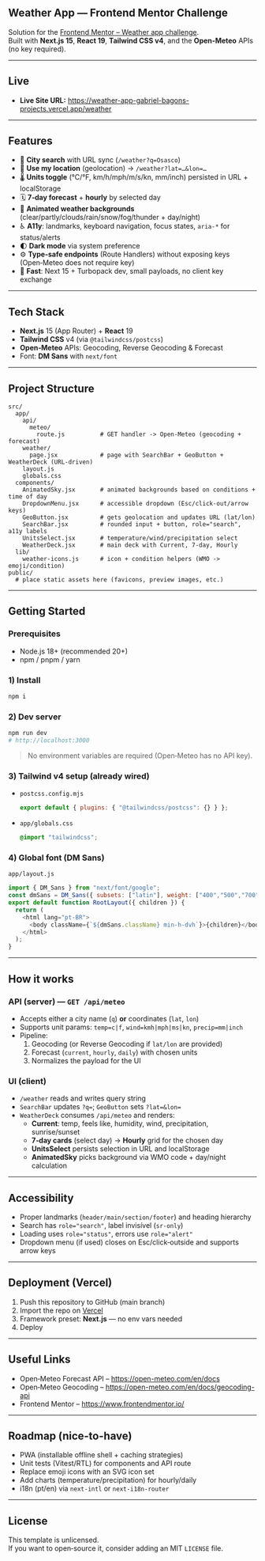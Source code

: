 

## Weather App — Frontend Mentor Challenge

Solution for the [Frontend Mentor – Weather app challenge](https://www.frontendmentor.io/challenges/weather-app-K1FhddVm49).  
Built with **Next.js 15**, **React 19**, **Tailwind CSS v4**, and the **Open‑Meteo** APIs (no key required).

---

## Live

- **Live Site URL:** https://weather-app-gabriel-bagons-projects.vercel.app/weather
---

## Features

- 🔎 **City search** with URL sync (`/weather?q=Osasco`)  
- 📍 **Use my location** (geolocation) → `/weather?lat=…&lon=…`
- 🌡️ **Units toggle** (°C/°F, km/h/mph/m/s/kn, mm/inch) persisted in URL + localStorage
- 🗓️ **7‑day forecast** + **hourly** by selected day
- 🌈 **Animated weather backgrounds** (clear/partly/clouds/rain/snow/fog/thunder + day/night)
- ♿ **A11y**: landmarks, keyboard navigation, focus states, `aria-*` for status/alerts
- 🌓 **Dark mode** via system preference
- ⚙️ **Type‑safe endpoints** (Route Handlers) without exposing keys (Open‑Meteo does not require key)
- 💨 **Fast**: Next 15 + Turbopack dev, small payloads, no client key exchange

---

## Tech Stack

- **Next.js** 15 (App Router) + **React** 19
- **Tailwind CSS** v4 (via `@tailwindcss/postcss`)
- **Open‑Meteo** APIs: Geocoding, Reverse Geocoding & Forecast
- Font: **DM Sans** with `next/font`

---

## Project Structure

```
src/
  app/
    api/
      meteo/
        route.js          # GET handler -> Open‑Meteo (geocoding + forecast)
    weather/
      page.jsx            # page with SearchBar + GeoButton + WeatherDeck (URL-driven)
    layout.js
    globals.css
  components/
    AnimatedSky.jsx       # animated backgrounds based on conditions + time of day
    DropdownMenu.jsx      # accessible dropdown (Esc/click-out/arrow keys)
    GeoButton.jsx         # gets geolocation and updates URL (lat/lon)
    SearchBar.jsx         # rounded input + button, role="search", a11y labels
    UnitsSelect.jsx       # temperature/wind/precipitation select
    WeatherDeck.jsx       # main deck with Current, 7-day, Hourly
  lib/
    weather-icons.js      # icon + condition helpers (WMO -> emoji/condition)
public/
  # place static assets here (favicons, preview images, etc.)
```

---

## Getting Started

### Prerequisites
- Node.js 18+ (recommended 20+)
- npm / pnpm / yarn

### 1) Install
```bash
npm i
```

### 2) Dev server
```bash
npm run dev
# http://localhost:3000
```

> No environment variables are required (Open‑Meteo has no API key).

### 3) Tailwind v4 setup (already wired)
- `postcss.config.mjs`
  ```js
  export default { plugins: { "@tailwindcss/postcss": {} } };
  ```
- `app/globals.css`
  ```css
  @import "tailwindcss";
  ```

### 4) Global font (DM Sans)
`app/layout.js`
```js
import { DM_Sans } from "next/font/google";
const dmSans = DM_Sans({ subsets: ["latin"], weight: ["400","500","700"], display: "swap" });
export default function RootLayout({ children }) {
  return (
    <html lang="pt-BR">
      <body className={`${dmSans.className} min-h-dvh`}>{children}</body>
    </html>
  );
}
```

---

## How it works

### API (server) — `GET /api/meteo`
- Accepts either a city name (`q`) **or** coordinates (`lat`, `lon`)
- Supports unit params: `temp=c|f`, `wind=kmh|mph|ms|kn`, `precip=mm|inch`
- Pipeline:
  1. Geocoding (or Reverse Geocoding if `lat/lon` are provided)
  2. Forecast (`current`, `hourly`, `daily`) with chosen units
  3. Normalizes the payload for the UI

### UI (client)
- `/weather` reads and writes query string
- `SearchBar` updates `?q=`; `GeoButton` sets `?lat=&lon=`
- `WeatherDeck` consumes `/api/meteo` and renders:
  - **Current**: temp, feels like, humidity, wind, precipitation, sunrise/sunset
  - **7‑day cards** (select day) → **Hourly** grid for the chosen day
  - **UnitsSelect** persists selection in URL and localStorage
  - **AnimatedSky** picks background via WMO code + day/night calculation

---

## Accessibility

- Proper landmarks (`header/main/section/footer`) and heading hierarchy
- Search has `role="search"`, label invisível (`sr-only`)
- Loading uses `role="status"`, errors use `role="alert"`
- Dropdown menu (if used) closes on Esc/click‑outside and supports arrow keys

---

## Deployment (Vercel)

1. Push this repository to GitHub (main branch)
2. Import the repo on [Vercel](https://vercel.com/import)
3. Framework preset: **Next.js** — no env vars needed
4. Deploy

---

## Useful Links

- Open‑Meteo Forecast API – https://open-meteo.com/en/docs
- Open‑Meteo Geocoding – https://open-meteo.com/en/docs/geocoding-api
- Frontend Mentor – https://www.frontendmentor.io/

---

## Roadmap (nice-to-have)

- PWA (installable offline shell + caching strategies)
- Unit tests (Vitest/RTL) for components and API route
- Replace emoji icons with an SVG icon set
- Add charts (temperature/precipitation) for hourly/daily
- i18n (pt/en) via `next-intl` or `next-i18n-router`

---

## License

This template is unlicensed.  
If you want to open‑source it, consider adding an MIT `LICENSE` file.
